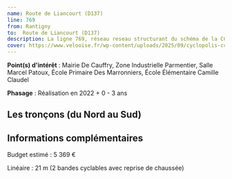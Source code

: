 ```yaml
---
name: Route de Liancourt (D137)
line: 769
from: Rantigny
to:  Route de Liancourt (D137) 
description: La ligne 769, réseau reseau structurant du schéma de la CCLVD (tronçon 169) concerne Rantigny - Route de Liancourt (D137)
cover: https://www.velooise.fr/wp-content/uploads/2025/09/cyclopolis-cclvd-169.jpg
---
```


**Point(s) d'intérêt** : Mairie De Cauffry, Zone Industrielle Parmentier, Salle Marcel Patoux, École Primaire Des Marronniers, École Élémentaire Camille Claudel

**Phasage** : Réalisation en 2022 + 0 - 3 ans

## Les tronçons (du Nord au Sud)

## Informations complémentaires

Budget estimé :  5 369 € 

Linéaire : 21 m (2 bandes cyclables avec reprise de chaussée)

